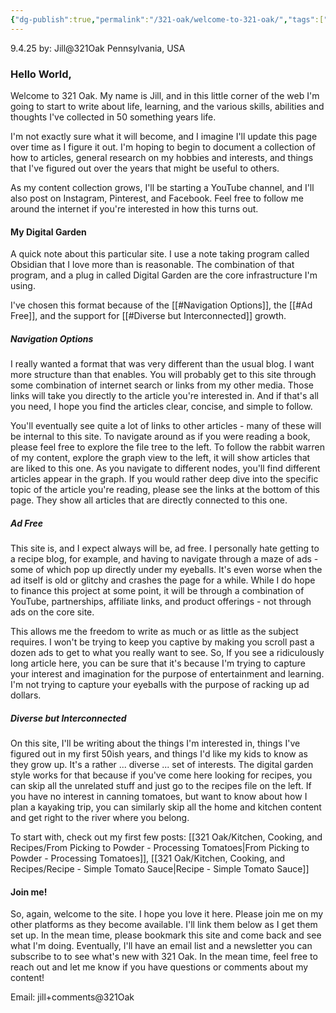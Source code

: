 ```yaml
---
{"dg-publish":true,"permalink":"/321-oak/welcome-to-321-oak/","tags":["gardenEntry"]}
---
```



9.4.25
by: Jill@321Oak
Pennsylvania, USA

### Hello World, 

Welcome to 321 Oak. My name is Jill, and in this little corner of the web I'm going to start to write about life, learning, and the various skills, abilities and thoughts I've collected in 50 something years life.

I'm not exactly sure what it will become, and I imagine I'll update this page over time as I figure it out. I'm hoping to begin to document a collection of how to articles, general research on my hobbies and interests, and things that I've figured out over the years that might be useful to others.

As my content collection grows, I'll be starting a YouTube channel, and I'll also post on Instagram, Pinterest, and Facebook. Feel free to follow me around the internet if you're interested in how this turns out.

#### My Digital Garden
A quick note about this particular site. I use a note taking program called Obsidian that I love more than is reasonable. The combination of that program, and a plug in called Digital Garden are the core infrastructure I'm using. 

I've chosen this format because of the [[#Navigation Options]], the [[#Ad Free]], and the support for [[#Diverse but Interconnected]] growth.

##### Navigation Options
I really wanted a format that was very different than the usual blog. I want more structure than that enables. You will probably get to this site through some combination of internet search or links from my other media. Those links will take you directly to the article you're interested in. And if that's all you need, I hope you find the articles clear, concise, and simple to follow. 

You'll eventually see quite a lot of links to other articles - many of these will be internal to this site. To navigate around as if you were reading a book, please feel free to explore the file tree to the left. To follow the rabbit warren of my content, explore the graph view to the left, it will show articles that are liked to this one. As you navigate to different nodes, you'll find different articles appear in the graph. If you would rather deep dive into the specific topic of the article you're reading, please see the links at the bottom of this page. They show all articles that are directly connected to this one.

##### Ad Free
This site is, and I expect always will be, ad free. I personally hate getting to a recipe blog, for example, and having to navigate through a maze of ads - some of which pop up directly under my eyeballs. It's even worse when the ad itself is old or glitchy and crashes the page for a while. While I do hope to finance this project at some point, it will be through a combination of YouTube, partnerships, affiliate links, and product offerings - not through ads on the core site. 

This allows me the freedom to write as much or as little as the subject requires. I won't be trying to keep you captive by making you scroll past a dozen ads to get to what you really want to see. So, If you see a ridiculously long article here, you can be sure that it's because I'm trying to capture your interest and imagination for the purpose of entertainment and learning. I'm not trying to capture your eyeballs with the purpose of  racking up ad dollars.

##### Diverse but Interconnected
On this site, I'll be writing about the things I'm interested in, things I've figured out in my first 50ish years, and things I'd like my kids to know as they grow up. It's a rather ... diverse ... set of interests. The digital garden style works for that because if you've come here looking for recipes, you can skip all the unrelated stuff and just go to the recipes file on the left. If you have no interest in canning tomatoes, but want to know about how I plan a kayaking trip, you can similarly skip all the home and kitchen content and get right to the river where you belong. 

To start with, check out my first few posts: [[321 Oak/Kitchen, Cooking, and Recipes/From Picking to Powder - Processing Tomatoes\|From Picking to Powder - Processing Tomatoes]], [[321 Oak/Kitchen, Cooking, and Recipes/Recipe - Simple Tomato Sauce\|Recipe - Simple Tomato Sauce]]

#### Join me!

So, again, welcome to the site. I hope you love it here. Please join me on my other platforms as they become available. I'll link them below as I get them set up. In the mean time, please bookmark this site and come back and see what I'm doing. Eventually, I'll have an email list and a newsletter you can subscribe to to see what's new with 321 Oak. In the mean time, feel free to reach out and let me know if you have questions or comments about my content! 

Email: jill+comments@321Oak
